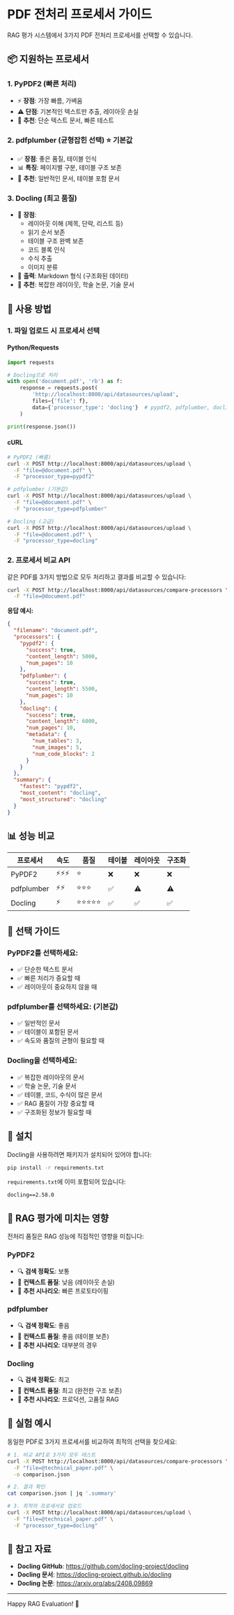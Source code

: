 # PDF 전처리 프로세서 가이드

RAG 평가 시스템에서 3가지 PDF 전처리 프로세서를 선택할 수 있습니다.

## 📦 지원하는 프로세서

### 1. **PyPDF2** (빠른 처리)
- ⚡ **장점**: 가장 빠름, 가벼움
- ⚠️ **단점**: 기본적인 텍스트만 추출, 레이아웃 손실
- 🎯 **추천**: 단순 텍스트 문서, 빠른 테스트

### 2. **pdfplumber** (균형잡힌 선택) ⭐ 기본값
- ✅ **장점**: 좋은 품질, 테이블 인식
- 📊 **특징**: 페이지별 구분, 테이블 구조 보존
- 🎯 **추천**: 일반적인 문서, 테이블 포함 문서

### 3. **Docling** (최고 품질)
- 🚀 **장점**: 
  - 레이아웃 이해 (제목, 단락, 리스트 등)
  - 읽기 순서 보존
  - 테이블 구조 완벽 보존
  - 코드 블록 인식
  - 수식 추출
  - 이미지 분류
- 📝 **출력**: Markdown 형식 (구조화된 데이터)
- 🎯 **추천**: 복잡한 레이아웃, 학술 논문, 기술 문서

## 🚀 사용 방법

### 1. 파일 업로드 시 프로세서 선택

#### Python/Requests
```python
import requests

# Docling으로 처리
with open('document.pdf', 'rb') as f:
    response = requests.post(
        'http://localhost:8000/api/datasources/upload',
        files={'file': f},
        data={'processor_type': 'docling'}  # pypdf2, pdfplumber, docling
    )

print(response.json())
```

#### cURL
```bash
# PyPDF2 (빠름)
curl -X POST http://localhost:8000/api/datasources/upload \
  -F "file=@document.pdf" \
  -F "processor_type=pypdf2"

# pdfplumber (기본값)
curl -X POST http://localhost:8000/api/datasources/upload \
  -F "file=@document.pdf" \
  -F "processor_type=pdfplumber"

# Docling (고급)
curl -X POST http://localhost:8000/api/datasources/upload \
  -F "file=@document.pdf" \
  -F "processor_type=docling"
```

### 2. 프로세서 비교 API

같은 PDF를 3가지 방법으로 모두 처리하고 결과를 비교할 수 있습니다:

```bash
curl -X POST http://localhost:8000/api/datasources/compare-processors \
  -F "file=@document.pdf"
```

**응답 예시:**
```json
{
  "filename": "document.pdf",
  "processors": {
    "pypdf2": {
      "success": true,
      "content_length": 5000,
      "num_pages": 10
    },
    "pdfplumber": {
      "success": true,
      "content_length": 5500,
      "num_pages": 10
    },
    "docling": {
      "success": true,
      "content_length": 6000,
      "num_pages": 10,
      "metadata": {
        "num_tables": 3,
        "num_images": 5,
        "num_code_blocks": 2
      }
    }
  },
  "summary": {
    "fastest": "pypdf2",
    "most_content": "docling",
    "most_structured": "docling"
  }
}
```

## 📊 성능 비교

| 프로세서 | 속도 | 품질 | 테이블 | 레이아웃 | 구조화 |
|---------|------|------|--------|----------|--------|
| PyPDF2 | ⚡⚡⚡ | ⭐ | ❌ | ❌ | ❌ |
| pdfplumber | ⚡⚡ | ⭐⭐⭐ | ✅ | ⚠️ | ⚠️ |
| Docling | ⚡ | ⭐⭐⭐⭐⭐ | ✅ | ✅ | ✅ |

## 🎯 선택 가이드

### PyPDF2를 선택하세요:
- ✅ 단순한 텍스트 문서
- ✅ 빠른 처리가 중요할 때
- ✅ 레이아웃이 중요하지 않을 때

### pdfplumber를 선택하세요: (기본값)
- ✅ 일반적인 문서
- ✅ 테이블이 포함된 문서
- ✅ 속도와 품질의 균형이 필요할 때

### Docling을 선택하세요:
- ✅ 복잡한 레이아웃의 문서
- ✅ 학술 논문, 기술 문서
- ✅ 테이블, 코드, 수식이 많은 문서
- ✅ RAG 품질이 가장 중요할 때
- ✅ 구조화된 정보가 필요할 때

## 🔧 설치

Docling을 사용하려면 패키지가 설치되어 있어야 합니다:

```bash
pip install -r requirements.txt
```

`requirements.txt`에 이미 포함되어 있습니다:
```
docling==2.58.0
```

## 📝 RAG 평가에 미치는 영향

전처리 품질은 RAG 성능에 직접적인 영향을 미칩니다:

### PyPDF2
- 🔍 **검색 정확도**: 보통
- 📝 **컨텍스트 품질**: 낮음 (레이아웃 손실)
- 🎯 **추천 시나리오**: 빠른 프로토타이핑

### pdfplumber
- 🔍 **검색 정확도**: 좋음
- 📝 **컨텍스트 품질**: 좋음 (테이블 보존)
- 🎯 **추천 시나리오**: 대부분의 경우

### Docling
- 🔍 **검색 정확도**: 최고
- 📝 **컨텍스트 품질**: 최고 (완전한 구조 보존)
- 🎯 **추천 시나리오**: 프로덕션, 고품질 RAG

## 🧪 실험 예시

동일한 PDF로 3가지 프로세서를 비교하여 최적의 선택을 찾으세요:

```bash
# 1. 비교 API로 3가지 모두 테스트
curl -X POST http://localhost:8000/api/datasources/compare-processors \
  -F "file=@technical_paper.pdf" \
  -o comparison.json

# 2. 결과 확인
cat comparison.json | jq '.summary'

# 3. 최적의 프로세서로 업로드
curl -X POST http://localhost:8000/api/datasources/upload \
  -F "file=@technical_paper.pdf" \
  -F "processor_type=docling"
```

## 🔗 참고 자료

- **Docling GitHub**: https://github.com/docling-project/docling
- **Docling 문서**: https://docling-project.github.io/docling
- **Docling 논문**: https://arxiv.org/abs/2408.09869

---

Happy RAG Evaluation! 🚀

